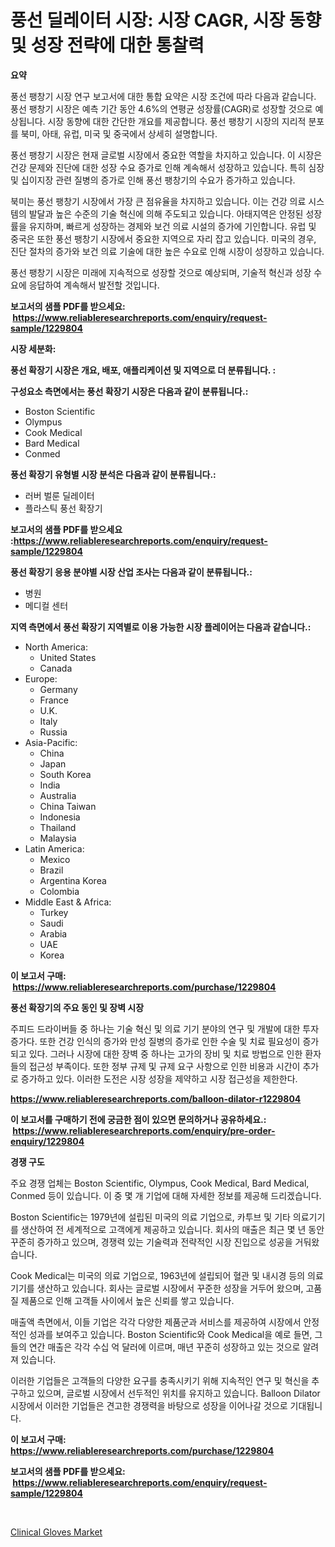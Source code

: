<p><h1>풍선 딜레이터 시장: 시장 CAGR, 시장 동향 및 성장 전략에 대한 통찰력</h1></p><p><strong>요약</strong></p>
<p><p>풍선 팽창기 시장 연구 보고서에 대한 통합 요약은 시장 조건에 따라 다음과 같습니다. 풍선 팽창기 시장은 예측 기간 동안 4.6%의 연평균 성장률(CAGR)로 성장할 것으로 예상됩니다. 시장 동향에 대한 간단한 개요를 제공합니다. 풍선 팽창기 시장의 지리적 분포를 북미, 아태, 유럽, 미국 및 중국에서 상세히 설명합니다. </p><p>풍선 팽창기 시장은 현재 글로벌 시장에서 중요한 역할을 차지하고 있습니다. 이 시장은 건강 문제와 진단에 대한 성장 수요 증가로 인해 계속해서 성장하고 있습니다. 특히 심장 및 십이지장 관련 질병의 증가로 인해 풍선 팽창기의 수요가 증가하고 있습니다.</p><p>북미는 풍선 팽창기 시장에서 가장 큰 점유율을 차지하고 있습니다. 이는 건강 의료 시스템의 발달과 높은 수준의 기술 혁신에 의해 주도되고 있습니다. 아태지역은 안정된 성장률을 유지하며, 빠르게 성장하는 경제와 보건 의료 시설의 증가에 기인합니다. 유럽 및 중국은 또한 풍선 팽창기 시장에서 중요한 지역으로 자리 잡고 있습니다. 미국의 경우, 진단 절차의 증가와 보건 의료 기술에 대한 높은 수요로 인해 시장이 성장하고 있습니다.</p><p>풍선 팽창기 시장은 미래에 지속적으로 성장할 것으로 예상되며, 기술적 혁신과 성장 수요에 응답하여 계속해서 발전할 것입니다.</p></p>
<p><strong>보고서의 샘플 PDF를 받으세요: &nbsp;<a href="https://www.reliableresearchreports.com/enquiry/request-sample/1229804">https://www.reliableresearchreports.com/enquiry/request-sample/1229804</a></strong></p>
<p><strong>시장 세분화:</strong></p>
<p><strong> 풍선 확장기 시장은 개요, 배포, 애플리케이션 및 지역으로 더 분류됩니다. :</strong></p>
<p><strong>구성요소 측면에서는 풍선 확장기 시장은 다음과 같이 분류됩니다.:</strong></p>
<p><ul><li>Boston Scientific</li><li>Olympus</li><li>Cook Medical</li><li>Bard Medical</li><li>Conmed</li></ul></p>
<p><strong> 풍선 확장기 유형별 시장 분석은 다음과 같이 분류됩니다.:</strong></p>
<p><ul><li>러버 벌룬 딜레이터</li><li>플라스틱 풍선 확장기</li></ul></p>
<p><strong>보고서의 샘플 PDF를 받으세요 :<a href="https://www.reliableresearchreports.com/enquiry/request-sample/1229804">https://www.reliableresearchreports.com/enquiry/request-sample/1229804</a></strong></p>
<p><strong> 풍선 확장기 응용 분야별 시장 산업 조사는 다음과 같이 분류됩니다.:</strong></p>
<p><ul><li>병원</li><li>메디컬 센터</li></ul></p>
<p><strong>지역 측면에서 풍선 확장기 지역별로 이용 가능한 시장 플레이어는 다음과 같습니다.:</strong></p>
<p><ul>
    <li>
        North America:
        <ul>
            <li>United States</li>
            <li>Canada</li>
        </ul>
    </li>
    <li>
        Europe:
        <ul>
            <li>Germany</li>
            <li>France</li>
            <li>U.K.</li>
            <li>Italy</li>
            <li>Russia</li>
        </ul>
    </li>
    <li>
        Asia-Pacific:
        <ul>
            <li>China</li>
            <li>Japan</li>
            <li>South Korea</li>
            <li>India</li>
            <li>Australia</li>
            <li>China Taiwan</li>
            <li>Indonesia</li>
            <li>Thailand</li>
            <li>Malaysia</li>
        </ul>
    </li>
    <li>
        Latin America:
        <ul>
            <li>Mexico</li>
            <li>Brazil</li>
            <li>Argentina Korea</li>
            <li>Colombia</li>
        </ul>
    </li>
    <li>
        Middle East & Africa:
        <ul>
            <li>Turkey</li>
            <li>Saudi</li>
            <li>Arabia</li>
            <li>UAE</li>
            <li>Korea</li>
        </ul>
    </li>
    </ul></p>
<p><strong>이 보고서 구매: &nbsp;<a href="https://www.reliableresearchreports.com/purchase/1229804">https://www.reliableresearchreports.com/purchase/1229804</a></strong></p>
<p><strong>풍선 확장기의 주요 동인 및 장벽 시장</strong></p>
<p><p>주피드 드라이버들 중 하나는 기술 혁신 및 의료 기기 분야의 연구 및 개발에 대한 투자 증가다. 또한 건강 인식의 증가와 만성 질병의 증가로 인한 수술 및 치료 필요성이 증가되고 있다. 그러나 시장에 대한 장벽 중 하나는 고가의 장비 및 치료 방법으로 인한 환자들의 접근성 부족이다. 또한 정부 규제 및 규제 요구 사항으로 인한 비용과 시간이 추가로 증가하고 있다. 이러한 도전은 시장 성장을 제약하고 시장 접근성을 제한한다.</p></p>
<p><strong><a href="https://www.reliableresearchreports.com/balloon-dilator-r1229804">https://www.reliableresearchreports.com/balloon-dilator-r1229804</a></strong></p>
<p><strong>이 보고서를 구매하기 전에 궁금한 점이 있으면 문의하거나 공유하세요.: &nbsp;<a href="https://www.reliableresearchreports.com/enquiry/pre-order-enquiry/1229804">https://www.reliableresearchreports.com/enquiry/pre-order-enquiry/1229804</a></strong></p>
<p><strong>경쟁 구도</strong></p>
<p><p>주요 경쟁 업체는 Boston Scientific, Olympus, Cook Medical, Bard Medical, Conmed 등이 있습니다. 이 중 몇 개 기업에 대해 자세한 정보를 제공해 드리겠습니다.</p><p>Boston Scientific는 1979년에 설립된 미국의 의료 기업으로, 카투브 및 기타 의료기기를 생산하여 전 세계적으로 고객에게 제공하고 있습니다. 회사의 매출은 최근 몇 년 동안 꾸준히 증가하고 있으며, 경쟁력 있는 기술력과 전략적인 시장 진입으로 성공을 거둬왔습니다.</p><p>Cook Medical는 미국의 의료 기업으로, 1963년에 설립되어 혈관 및 내시경 등의 의료 기기를 생산하고 있습니다. 회사는 글로벌 시장에서 꾸준한 성장을 거두어 왔으며, 고품질 제품으로 인해 고객들 사이에서 높은 신뢰를 쌓고 있습니다.</p><p>매출액 측면에서, 이들 기업은 각각 다양한 제품군과 서비스를 제공하여 시장에서 안정적인 성과를 보여주고 있습니다. Boston Scientific와 Cook Medical을 예로 들면, 그들의 연간 매출은 각각 수십 억 달러에 이르며, 매년 꾸준히 성장하고 있는 것으로 알려져 있습니다.</p><p>이러한 기업들은 고객들의 다양한 요구를 충족시키기 위해 지속적인 연구 및 혁신을 추구하고 있으며, 글로벌 시장에서 선두적인 위치를 유지하고 있습니다. Balloon Dilator 시장에서 이러한 기업들은 견고한 경쟁력을 바탕으로 성장을 이어나갈 것으로 기대됩니다.</p></p>
<p><strong>이 보고서 구매: &nbsp; <a href="https://www.reliableresearchreports.com/purchase/1229804">https://www.reliableresearchreports.com/purchase/1229804</a></strong></p>
<p><strong>보고서의 샘플 PDF를 받으세요: &nbsp;<a href="https://www.reliableresearchreports.com/enquiry/request-sample/1229804">https://www.reliableresearchreports.com/enquiry/request-sample/1229804</a></strong><strong></strong></p>
<p>&nbsp;</p>
<p><p><a href="https://github.com/BryceTownsendr/Market-Research-Report-List-4/blob/main/clinical-gloves-market.md">Clinical Gloves Market</a></p></p>